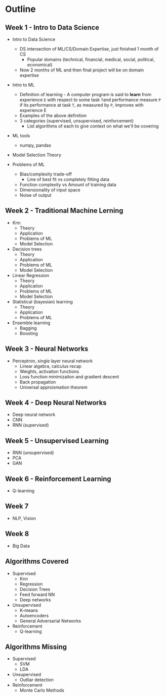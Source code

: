 # Outline

## Week 1 - Intro to Data Science
* Intro to Data Science
  * DS intersection of ML/CS/Domain Expertise, just finished 1 month of CS
    * Popular domains (technical, financial, medical, social, political, economical)
  * Now 2 months of ML and then final project will be on domain expertise
  
* Intro to ML
  * Definition of learning - A computer program is said to **learn** from experience ```E``` with respect to some task ```T```and performance measure ```P``` if its performance at task ```T```, as measured by ```P```, improves with experience E
  * Examples of the above definition
  * 3 categories (supervised, unsupervised, reinforcement)
    * List algorithms of each to give context on what we'll be covering

* ML tools
  * numpy, pandas 
  
* Model Selection Theory

* Problems of ML
  * Bias/complexity trade-off
    * Line of best fit vs completely fitting data
  * Function complexity vs Amount of training data
  * Dimensionality of input space
  * Noise of output
   
 ## Week 2 - Traditional Machine Lerning
* Knn
  * Theory
  * Application
  * Problems of ML
  * Model Selection 
* Decision trees
  * Theory
  * Application
  * Problems of ML
  * Model Selection 
* Linear Regression
  * Theory
  * Application
  * Problems of ML
  * Model Selection 
* Statistical (bayesian) learning
  * Theory
  * Application
  * Problems of ML
* Ensemble learning
  * Bagging
  * Boosting
  
## Week 3 - Neural Networks
* Perceptron, single layer neural network
  * Linear algebra, calculus recap
  * Weights, activation functions
  * Loss function minimizaiton and gradient descent
  * Back propagation
  * Universal approixmation theorem 

## Week 4 - Deep Neural Networks
* Deep neural network
* CNN
* RNN (supervised)

## Week 5 - Unsupervised Learning
* RNN (unsupervised)
* PCA
* GAN
  
## Week 6 - Reinforcement Learning
* Q-learning

## Week 7
* NLP, Vision

## Week 8
* Big Data


## Algorithms Covered
* Supervised
  * Knn
  * Regression
  * Decision Trees
  * Feed forward NN
  * Deep networks
* Unsupervised
  * K-means
  * Autoencoders
  * General Adversarial Networks
* Reinforcement
  * Q-learning

## Algorithms Missing
* Supervised
  * SVM
  * LDA
* Unsupervised
  * Outliar detection
* Reinforcement
  * Monte Carlo Methods


    
